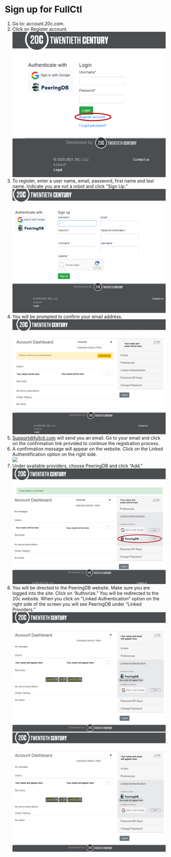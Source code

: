 # Sign up for FullCtl
1. Go to: account.20c.com.
2. Click on Register account.  
![](img/sign-up-for-account-images/step%202%20register%20account.jpg) 
3. To register, enter a user name, email, password, first name and last name. Indicate you are not a robot and click “Sign Up.”  
   ![](img/sign-up-for-account-images/step%203%20fill%20in%20info.jpg)
4. You will be prompted to confirm your email address.  
   ![](img/sign-up-for-account-images/step%204%20confirm%20email%20address.jpg)
5. Support@fullctl.com will send you an email. Go to your email and click on the confirmation link provided to continue the registration process.  
6. A confirmation message will appear on the website. Click on the Linked Authentification option on the right side.   
   ![](/docs/img/sign-up-for-account-images/step%206%20email%20confirmed.jpg)
7. Under available providers, choose PeeringDB and click “Add.”  
   ![](img/sign-up-for-account-images/step%207%20authenticate%20with%20peeringdb.jpg)
8. You will be directed to the PeeringDB website. Make sure you are logged into the site. Click on “Authorize.” You will be redirected to the 20c website. When you click on “Linked Authentication” option on the right side of the screen you will see PeeringDB under “Linked Providers.”  
   ![](img/sign-up-for-account-images/step%208%20add%20peeringdb.jpg)
   ![](img/sign-up-for-account-images/step%208%20part%202.jpg)